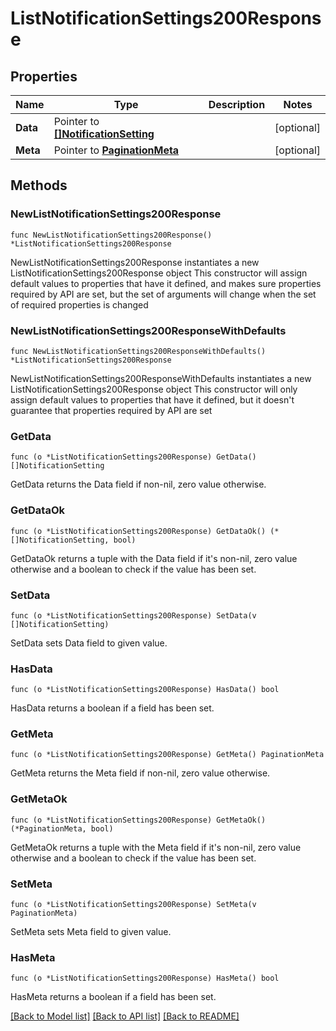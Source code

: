 # ListNotificationSettings200Response

## Properties

Name | Type | Description | Notes
------------ | ------------- | ------------- | -------------
**Data** | Pointer to [**[]NotificationSetting**](NotificationSetting.md) |  | [optional] 
**Meta** | Pointer to [**PaginationMeta**](PaginationMeta.md) |  | [optional] 

## Methods

### NewListNotificationSettings200Response

`func NewListNotificationSettings200Response() *ListNotificationSettings200Response`

NewListNotificationSettings200Response instantiates a new ListNotificationSettings200Response object
This constructor will assign default values to properties that have it defined,
and makes sure properties required by API are set, but the set of arguments
will change when the set of required properties is changed

### NewListNotificationSettings200ResponseWithDefaults

`func NewListNotificationSettings200ResponseWithDefaults() *ListNotificationSettings200Response`

NewListNotificationSettings200ResponseWithDefaults instantiates a new ListNotificationSettings200Response object
This constructor will only assign default values to properties that have it defined,
but it doesn't guarantee that properties required by API are set

### GetData

`func (o *ListNotificationSettings200Response) GetData() []NotificationSetting`

GetData returns the Data field if non-nil, zero value otherwise.

### GetDataOk

`func (o *ListNotificationSettings200Response) GetDataOk() (*[]NotificationSetting, bool)`

GetDataOk returns a tuple with the Data field if it's non-nil, zero value otherwise
and a boolean to check if the value has been set.

### SetData

`func (o *ListNotificationSettings200Response) SetData(v []NotificationSetting)`

SetData sets Data field to given value.

### HasData

`func (o *ListNotificationSettings200Response) HasData() bool`

HasData returns a boolean if a field has been set.

### GetMeta

`func (o *ListNotificationSettings200Response) GetMeta() PaginationMeta`

GetMeta returns the Meta field if non-nil, zero value otherwise.

### GetMetaOk

`func (o *ListNotificationSettings200Response) GetMetaOk() (*PaginationMeta, bool)`

GetMetaOk returns a tuple with the Meta field if it's non-nil, zero value otherwise
and a boolean to check if the value has been set.

### SetMeta

`func (o *ListNotificationSettings200Response) SetMeta(v PaginationMeta)`

SetMeta sets Meta field to given value.

### HasMeta

`func (o *ListNotificationSettings200Response) HasMeta() bool`

HasMeta returns a boolean if a field has been set.


[[Back to Model list]](../README.md#documentation-for-models) [[Back to API list]](../README.md#documentation-for-api-endpoints) [[Back to README]](../README.md)


